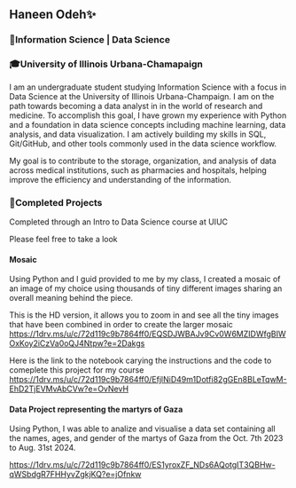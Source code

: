 ## Haneen Odeh✨
### 📜Information Science | Data Science 
### 🎓University of Illinois Urbana-Chamapaign


I am an undergraduate student studying Information Science with a focus in Data Science at the University of Illinois Urbana-Champaign. I am on the path towards becoming a data analyst in in the world of research and medicine. To accomplish this goal, I have grown my experience with Python and a foundation in data science concepts including machine learning, data analysis, and data visualization. I am actively building my skills in SQL, Git/GitHub, and other tools commonly used in the data science workflow.

My goal is to contribute to the storage, organization, and analysis of data across medical institutions, such as pharmacies and hospitals, helping improve the efficiency and understanding of the information.

### 🔬Completed Projects
Completed through an Intro to Data Science course at UIUC

Please feel free to take a look

#### Mosaic 

Using Python and I guid provided to me by my class, I created a mosaic of an image of my choice using thousands of tiny different images sharing an overall meaning behind the piece. 

This is the HD version, it allows you to zoom in and see all the tiny images that have been combined in order to create the larger mosaic
https://1drv.ms/u/c/72d119c9b7864ff0/EQSDJWBAJv9Cv0W6MZIDWfgBIWOxKoy2iCzVa0oQJ4Ntpw?e=2Dakgs

Here is the link to the notebook carying the instructions and the code to comeplete this project for my course
https://1drv.ms/u/c/72d119c9b7864ff0/EfjlNiD49m1Dotfi82gGEn8BLeTqwM-EhD2TjEVMvAbCVw?e=OvNevH


#### Data Project representing the martyrs of Gaza 

Using Python, I was able to analize and visualise a data set containing all the names, ages, and gender of the martys of Gaza from the Oct. 7th 2023 to Aug. 31st 2024.

https://1drv.ms/u/c/72d119c9b7864ff0/ES1yroxZF_NDs6AQotgIT3QBHw-qWSbdgR7FHHyvZgkjKQ?e=jOfnkw
